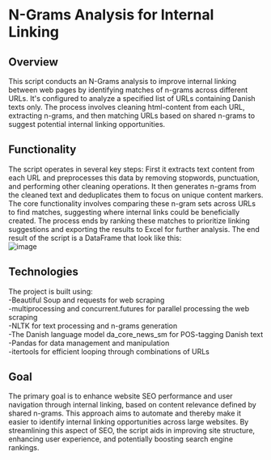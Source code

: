 # N-Grams Analysis for Internal Linking

## Overview
This script conducts an N-Grams analysis to improve internal linking between web pages by identifying matches of n-grams across different URLs. It's configured to analyze a specified list of URLs containing Danish texts only. The process involves cleaning html-content from each URL, extracting n-grams, and then matching URLs based on shared n-grams to suggest potential internal linking opportunities.

## Functionality
The script operates in several key steps: First it extracts text content from each URL and preprocesses this data by removing stopwords, punctuation, and performing other cleaning operations. It then generates n-grams from the cleaned text and deduplicates them to focus on unique content markers. The core functionality involves comparing these n-gram sets across URLs to find matches, suggesting where internal links could be beneficially created. The process ends by ranking these matches to prioritize linking suggestions and exporting the results to Excel for further analysis. The end result of the script is a DataFrame that look like this:  
![image](https://github.com/allanreda/N-grams-Analysis-for-Internal-Linking/assets/89948110/d900b57e-d071-424c-8dbc-06e1bd00f887)



## Technologies
The project is built using:  
-Beautiful Soup and requests for web scraping  
-multiprocessing and concurrent.futures for parallel processing the web scraping  
-NLTK for text processing and n-grams generation  
-The Danish language model da_core_news_sm for POS-tagging Danish text  
-Pandas for data management and manipulation  
-itertools for efficient looping through combinations of URLs

## Goal  
The primary goal is to enhance website SEO performance and user navigation through internal linking, based on content relevance defined by shared n-grams. This approach aims to automate and thereby make it easier to identify internal linking opportunities across large websites. By streamlining this aspect of SEO, the script aids in improving site structure, enhancing user experience, and potentially boosting search engine rankings. 
